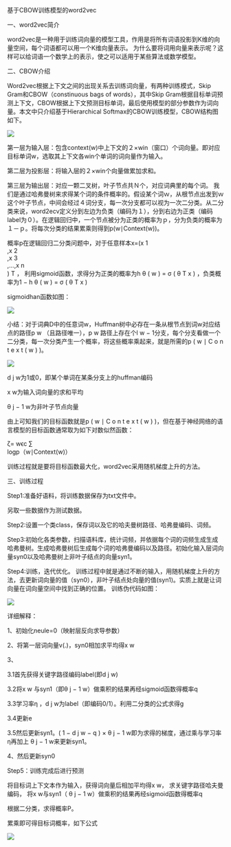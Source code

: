 基于CBOW训练模型的word2vec

一、word2vec简介

word2vec是一种用于训练词向量的模型工具，作用是将所有词语投影到K维的向量空间，每个词语都可以用一个K维向量表示。
为什么要将词用向量来表示呢？这样可以给词语一个数学上的表示，使之可以适用于某些算法或数学模型。

二、CBOW介绍

Word2vec根据上下文之间的出现关系去训练词向量，有两种训练模式，Skip Gram和CBOW（constinuous bags of words），其中Skip Gram根据目标单词预测上下文，CBOW根据上下文预测目标单词，最后使用模型的部分参数作为词向量。本文中只介绍基于Hierarchical Softmax的CBOW训练模型，CBOW结构图如下。

![](https://ai-studio-static-online.cdn.bcebos.com/2f93de4d57ce41e6b414e5151b18868aaad13fb1971343c594a58b0bc8a2aab6)

第一层为输入层：包含context(w)中上下文的２×win（窗口）个词向量。即对应目标单词w，选取其上下文各win个单词的词向量作为输入。

第二层为投影层：将输入层的２×win个向量做累加求和。

第三层为输出层：对应一颗二叉树，叶子节点共Ｎ个，对应词典里的每个词。 我们是通过哈弗曼树来求得某个词的条件概率的。假设某个词ｗ，从根节点出发到ｗ这个叶子节点，中间会经过４词分支，每一次分支都可以视为一次二分类。从二分类来说，word2ecv定义分到左边为负类（编码为１），分到右边为正类（编码label为０）。在逻辑回归中，一个节点被分为正类的概率为ｐ，分为负类的概率为１－ｐ。将每次分类的结果累乘则得到p(w∣Context(w))。

概率p在逻辑回归二分类问题中，对于任意样本x=(x 
1
​	
 ,x 
2
​	
 ,x 
3
​	
 ,...,x 
n
​	
 ) 
T
 ，
利用sigmoid函数，求得分为正类的概率为h θ ( w ) = σ ( θ T x ) ，负类概率为1 − h θ ( w ) = σ ( θ T x )
 
sigmoidhan函数如图：

![](https://ai-studio-static-online.cdn.bcebos.com/d4f590b94674430fb0868fca6cdec2a5cafcfe10273d413f9043c00e3e9be5cb)

小结：对于词典D中的任意词w，Huffman树中必存在一条从根节点到词w对应结点的路径p w
 （且路径唯一），p w
 路径上存在个l w − 1分支，每个分支看做一个二分类，每一次分类产生一个概率，将这些概率乘起来，就是所需的p ( w ∣ C o n t e x t ( w ) )。
 
 ![](https://ai-studio-static-online.cdn.bcebos.com/e9c02adff3eb4d33a56193d70a9ce6476c635c271d1d4c968ec3c9c92f476acf)
 
d j w为1或0，即某个单词在某条分支上的huffman编码
 
x w为输入词向量的求和平均

θ j − 1 w为非叶子节点向量

由上可知我们的目标函数就是p ( w ∣ C o n t e x t ( w ) )，但在基于神经网络的语言模型的目标函数通常取为如下对数似然函数：

ζ= 
wϵc
∑
​	
 logp（w∣Context(w)）

训练过程就是要将目标函数最大化，word2vec采用随机梯度上升的方法。

三、训练过程

Step1:准备好语料，将训练数据保存为txt文件中。

另取一些数据作为测试数据。

Step2:设置一个类class，保存词以及它的哈夫曼树路径、哈弗曼编码、词频。

Step3:初始化各类参数，扫描语料库，统计词频，并依据每个词的词频生成生成哈弗曼树。生成哈弗曼树后生成每个词的哈弗曼编码以及路径。初始化输入层词向量syn0以及哈弗曼树上非叶子结点的向量syn1。

Step4:训练，迭代优化。 训练过程中就是通过不断的输入，用随机梯度上升的方法，去更新词向量的值（syn0），非叶子结点处向量的值(syn1)。实质上就是让词向量在词向量空间中找到正确的位置。
训练伪代码如图：

![](https://ai-studio-static-online.cdn.bcebos.com/4f550c6c3fe3489194ecfd2e4aa7c1ee2ad314a06cd647d39f02b59f89d77b21)

详细解释：

1、初始化neule=0（映射层反向求导参数）

2、将第一层词向量v(.)，syn0相加求平均得x w

3、

3.1首先获得关键字路径编码label(即d j w)

3.2将x w 与syn1（即θ j − 1 w）做乘积的结果再经sigmoid函数得概率q

3.3学习率η ，d j w为label（即编码0/1）。利用二分类的公式求得g

3.4更新e

3.5然后更新syn1。( 1 − d j w − q ) × θ j − 1 w即为求得的梯度，通过乘与学习率η再加上 θ j − 1 w来更新syn1。

4、然后更新syn0

Step5：训练完成后进行预测

将目标词上下文本作为输入，获得词向量后相加平均得x w， 求关键字路径哈夫曼编码，
将x w与syn1（ θ j − 1 w）做乘积的结果再经sigmoid函数得概率q

根据二分类，求得概率P。

累乘即可得目标词概率，如下公式

![](https://ai-studio-static-online.cdn.bcebos.com/4ddc3d34284a4c2cb4ff87cc9869c7224c52d45b149d4ab69e28728ff60a7d08)



